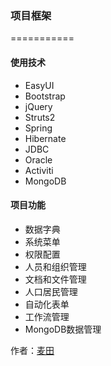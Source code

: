 ### 项目框架
===========

#### 使用技术

+ EasyUI
+ Bootstrap
+ jQuery
+ Struts2
+ Spring
+ Hibernate
+ JDBC
+ Oracle
+ Activiti
+ MongoDB

#### 项目功能

+ 数据字典
+ 系统菜单
+ 权限配置
+ 人员和组织管理
+ 文档和文件管理
+ 人口居民管理
+ 自动化表单
+ 工作流管理
+ MongoDB数据管理


作者：<a href="http://blog.itmyhome.com">麦田</a>
